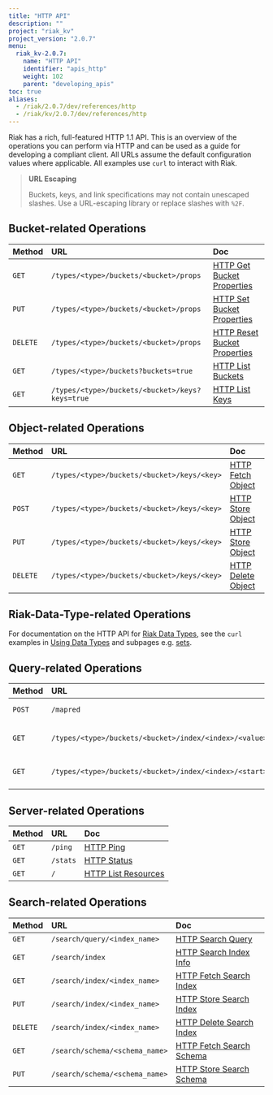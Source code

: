 ```yaml
---
title: "HTTP API"
description: ""
project: "riak_kv"
project_version: "2.0.7"
menu:
  riak_kv-2.0.7:
    name: "HTTP API"
    identifier: "apis_http"
    weight: 102
    parent: "developing_apis"
toc: true
aliases:
  - /riak/2.0.7/dev/references/http
  - /riak/kv/2.0.7/dev/references/http
---
```


Riak has a rich, full-featured HTTP 1.1 API. This is an overview of the
operations you can perform via HTTP and can be used as a guide for
developing a compliant client. All URLs assume the default configuration
values where applicable. All examples use `curl` to interact with Riak.

> **URL Escaping**
>
> Buckets, keys, and link specifications may not contain unescaped
slashes. Use a URL-escaping library or replace slashes with `%2F`.

## Bucket-related Operations

Method | URL | Doc
:------|:----|:---
`GET` | `/types/<type>/buckets/<bucket>/props` | [HTTP Get Bucket Properties](/riak/kv/2.0.7/developing/api/http/get-bucket-props)
`PUT` | `/types/<type>/buckets/<bucket>/props` | [HTTP Set Bucket Properties](/riak/kv/2.0.7/developing/api/http/set-bucket-props)
`DELETE` | `/types/<type>/buckets/<bucket>/props` | [HTTP Reset Bucket Properties](/riak/kv/2.0.7/developing/api/http/reset-bucket-props)
`GET` | `/types/<type>/buckets?buckets=true` | [HTTP List Buckets](/riak/kv/2.0.7/developing/api/http/list-buckets)
`GET` | `/types/<type>/buckets/<bucket>/keys?keys=true` | [HTTP List Keys](/riak/kv/2.0.7/developing/api/http/list-keys)

## Object-related Operations

Method | URL | Doc
:------|:----|:---
`GET` | `/types/<type>/buckets/<bucket>/keys/<key>` | [HTTP Fetch Object](/riak/kv/2.0.7/developing/api/http/fetch-object)
`POST` | `/types/<type>/buckets/<bucket>/keys/<key>` | [HTTP Store Object](/riak/kv/2.0.7/developing/api/http/store-object)
`PUT` | `/types/<type>/buckets/<bucket>/keys/<key>` | [HTTP Store Object](/riak/kv/2.0.7/developing/api/http/store-object)
`DELETE` | `/types/<type>/buckets/<bucket>/keys/<key>` | [HTTP Delete Object](/riak/kv/2.0.7/developing/api/http/delete-object)

## Riak-Data-Type-related Operations

For documentation on the HTTP API for [Riak Data Types](/riak/kv/2.0.7/learn/concepts/crdts),
see the `curl` examples in [Using Data Types](/riak/kv/2.0.7/developing/data-types/#usage-examples) and subpages e.g. [sets](/riak/kv/2.0.7/developing/data-types/sets).

## Query-related Operations

Method | URL | Doc
:------|:----|:---
`POST` | `/mapred` | [HTTP MapReduce](/riak/kv/2.0.7/developing/api/http/mapreduce)
`GET` | `/types/<type>/buckets/<bucket>/index/<index>/<value>` | [HTTP Secondary Indexes](/riak/kv/2.0.7/developing/api/http/secondary-indexes)
`GET` | `/types/<type>/buckets/<bucket>/index/<index>/<start>/<end>` | [HTTP Secondary Indexes](/riak/kv/2.0.7/developing/api/http/secondary-indexes)

## Server-related Operations

Method | URL | Doc
:------|:----|:---
`GET` | `/ping` | [HTTP Ping](/riak/kv/2.0.7/developing/api/http/ping)
`GET` | `/stats` | [HTTP Status](/riak/kv/2.0.7/developing/api/http/status)
`GET` | `/` | [HTTP List Resources](/riak/kv/2.0.7/developing/api/http/list-resources)

## Search-related Operations

Method | URL | Doc
:------|:----|:---
`GET` | `/search/query/<index_name>` | [HTTP Search Query](/riak/kv/2.0.7/developing/api/http/search-query)
`GET` | `/search/index` | [HTTP Search Index Info](/riak/kv/2.0.7/developing/api/http/search-index-info)
`GET` | `/search/index/<index_name>` | [HTTP Fetch Search Index](/riak/kv/2.0.7/developing/api/http/fetch-search-index)
`PUT` | `/search/index/<index_name>` | [HTTP Store Search Index](/riak/kv/2.0.7/developing/api/http/store-search-index)
`DELETE` | `/search/index/<index_name>` | [HTTP Delete Search Index](/riak/kv/2.0.7/developing/api/http/delete-search-index)
`GET` | `/search/schema/<schema_name>` | [HTTP Fetch Search Schema](/riak/kv/2.0.7/developing/api/http/fetch-search-schema)
`PUT` | `/search/schema/<schema_name>` | [HTTP Store Search Schema](/riak/kv/2.0.7/developing/api/http/store-search-schema)
